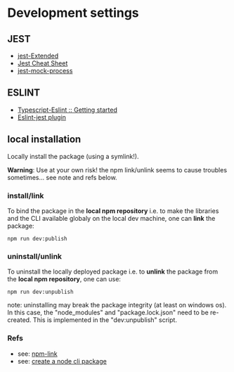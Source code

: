 # Development settings

## JEST

- [jest-Extended](https://github.com/jest-community/jest-extended)
- [Jest Cheat Sheet](https://github.com/sapegin/jest-cheat-sheet)
- [jest-mock-process](https://github.com/EpicEric/jest-mock-process)

## ESLINT

- [Typescript-Eslint :: Getting started](https://github.com/typescript-eslint/typescript-eslint/blob/master/docs/getting-started/linting/README.md)
- [Eslint-jest plugin](https://www.npmjs.com/package/eslint-plugin-jest)

## local installation

Locally install the package (using a symlink!).

**Warning**: Use at your own risk! the npm link/unlink seems to cause troubles sometimes... see note and refs below.

### install/link

To bind the package in the **local npm repository** i.e. to make the libraries and the CLI available globaly on the local dev machine, one can **link** the package:

```
npm run dev:publish
```

### uninstall/unlink

To uninstall the locally deployed package i.e. to **unlink** the package from the **local npm repository**, one can use:

```
npm run dev:unpublish
```

note: uninstalling may break the package integrity (at least on windows os). In this case, the "node_modules" and "package.lock.json" need to be re-created. This is implemented in the "dev:unpublish" script.

### Refs

- see: [npm-link](https://docs.npmjs.com/cli/link)
- see: [create a node cli package](https://medium.com/netscape/a-guide-to-create-a-nodejs-command-line-package-c2166ad0452e)
